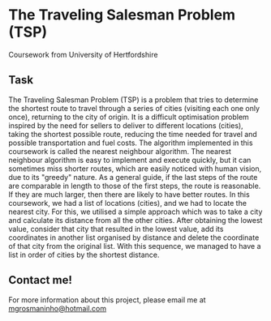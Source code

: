 # The Traveling Salesman Problem (TSP)
Coursework from University of Hertfordshire

## Task
The Traveling Salesman Problem (TSP) is a problem that tries to determine the shortest route to travel through a series of cities (visiting each one only once), returning to the city of origin. It is a difficult optimisation problem inspired by the need for sellers to deliver to different locations (cities), taking the shortest possible route, reducing the time needed for travel and possible transportation and fuel costs.
The algorithm implemented in this coursework is called the nearest neighbour algorithm.
The nearest neighbour algorithm is easy to implement and execute quickly, but it can sometimes miss shorter routes, which are easily noticed with human vision, due to its "greedy" nature. As a general guide, if the last steps of the route are comparable in length to those of the first steps, the route is reasonable. If they are much larger, then there are likely to have better routes.
In this coursework, we had a list of locations (cities), and we had to locate the nearest city. For this, we utilised a simple approach which was to take a city and calculate its distance from all the other cities. After obtaining the lowest value, consider that city that resulted in the lowest value, add its coordinates in another list organised by distance and delete the coordinate of that city from the original list. With this sequence, we managed to have a list in order of cities by the shortest distance.

## Contact me!

For more information about this project, please email me at mgrosmaninho@hotmail.com
